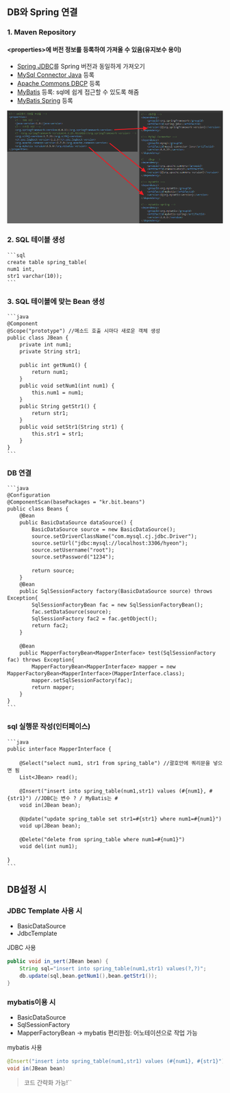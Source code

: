 ## DB와 Spring 연결

### 1. Maven Repository
#### \<properties>에 버전 정보를 등록하여 가져올 수 있음(유지보수 용이)
- <a href="https://mvnrepository.com/artifact/org.springframework/spring-jdbc/6.0.11">Spring JDBC</a>를 Spring 버전과 동일하게 가져오기
- <a href="https://mvnrepository.com/artifact/mysql/mysql-connector-java/8.0.27">MySql Connector Java</a> 등록
- <a href="https://mvnrepository.com/artifact/org.apache.commons/commons-dbcp2/2.7.0">Apache Commons DBCP</a> 등록
- <a href="https://mvnrepository.com/artifact/org.mybatis/mybatis/3.5.6">MyBatis</a> 등록: sql에 쉽게 접근할 수 있도록 해줌
- <a href="https://mvnrepository.com/artifact/org.mybatis/mybatis-spring/2.0.6">MyBatis Spring</a> 등록

![alt text](image-1.png)

### 2. SQL 테이블 생성
    ```sql
    create table spring_table(
    num1 int,
    str1 varchar(10));
    ```

### 3. SQL 테이블에 맞는 Bean 생성
    ```java
    @Component
    @Scope("prototype") //메소드 호출 시마다 새로운 객체 생성
    public class JBean {
        private int num1;
        private String str1;
        
        public int getNum1() {
            return num1;
        }
        public void setNum1(int num1) {
            this.num1 = num1;
        }
        public String getStr1() {
            return str1;
        }
        public void setStr1(String str1) {
            this.str1 = str1;
        }
    }
    ```
### DB 연결
    ```java
    @Configuration
    @ComponentScan(basePackages = "kr.bit.beans")
    public class Beans {
        @Bean
        public BasicDataSource dataSource() {
            BasicDataSource source = new BasicDataSource();
            source.setDriverClassName("com.mysql.cj.jdbc.Driver");
            source.setUrl("jdbc:mysql://localhost:3306/hyeon");
            source.setUsername("root");
            source.setPassword("1234");
            
            return source;
        }
        @Bean
        public SqlSessionFactory factory(BasicDataSource source) throws Exception{
            SqlSessionFactoryBean fac = new SqlSessionFactoryBean();
            fac.setDataSource(source);
            SqlSessionFactory fac2 = fac.getObject();
            return fac2;
        }
        
        @Bean
        public MapperFactoryBean<MapperInterface> test(SqlSessionFactory fac) throws Exception{
            MapperFactoryBean<MapperInterface> mapper = new MapperFactoryBean<MapperInterface>(MapperInterface.class);
            mapper.setSqlSessionFactory(fac);
            return mapper;
        }
    }
    ```

### sql 실행문 작성(인터페이스)
    ```java
    public interface MapperInterface {

        @Select("select num1, str1 from spring_table") //괄호안에 쿼리문을 넣으면 됨
        List<JBean> read();
        
        @Insert("insert into spring_table(num1,str1) values (#{num1}, #{str1}") //JDBC는 변수 ? / MyBatis는 #
        void in(JBean bean);
        
        @Update("update spring_table set str1=#{str1} where num1=#{num1}")
        void up(JBean bean);
        
        @Delete("delete from spring_table where num1=#{num1}")
        void del(int num1);

    }
    ```

## DB설정 시
### JDBC Template 사용 시
- BasicDataSource
- JdbcTemplate

JDBC 사용
```java
public void in_sert(JBean bean) {
    String sql="insert into spring_table(num1,str1) values(?,?)";
    db.update(sql,bean.getNum1(),bean.getStr1());
}
```
### mybatis이용 시
- BasicDataSource
- SqlSessionFactory
- MapperFactoryBean → mybatis
편리한점: 어노테이션으로 작업 가능

mybatis 사용
```java
@Insert("insert into spring_table(num1,str1) values (#{num1}, #{str1}")
void in(JBean bean)
```

> 코드 간략화 가능!``